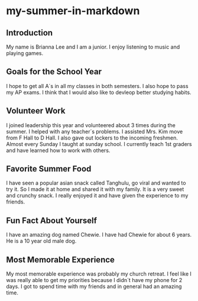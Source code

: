 # my-summer-in-markdown
## Introduction
My name is Brianna Lee and I am a junior. I enjoy listening to music and playing games.

## Goals for the School Year
I hope to get all A´s in all my classes in both semesters. I also hope to pass my AP exams. I think that I would also like to devleop better studying habits.

## Volunteer Work
I joined leadership this year and volunteered about 3 times during the summer. I helped with any teacher´s problems. I assisted Mrs. Kim move from F Hall to D Hall. I also gave out lockers to the incoming freshmen. Almost every Sunday I taught at sunday school. I currently teach 1st graders and have learned how to work with others.

## Favorite Summer Food
I have seen a popular asian snack called Tanghulu, go viral and wanted to try it. So I made it at home and shared it with my family. It is a very sweet and crunchy snack. I really enjoyed it and have given the experience to my friends.

## Fun Fact About Yourself
I have an amazing dog named Chewie. I have had Chewie for about 6 years. He is a 10 year old male dog. 

## Most Memorable Experience
My most memorable experience was probably my church retreat. I feel like I was really able to get my priorities because I didn´t have my phone for 2 days. I got to spend time with my friends and in general had an amazing time.
